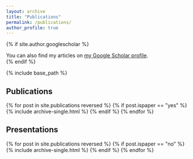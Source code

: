 ```yaml
---
layout: archive
title: "Publications"
permalink: /publications/
author_profile: true
---
```


{% if site.author.googlescholar %}
  <div class="wordwrap">You can also find my articles on <a href="{{site.author.googlescholar}}">my Google Scholar profile</a>.</div>
{% endif %}

{% include base_path %}

Publications
-------------

{% for post in site.publications reversed %}
  {% if post.ispaper == "yes" %}
    {% include archive-single.html %}
  {% endif %}
{% endfor %}

Presentations
----------------

{% for post in site.publications reversed %}
  {% if post.ispaper == "no" %}
    {% include archive-single.html %}
  {% endif %}
{% endfor %}
